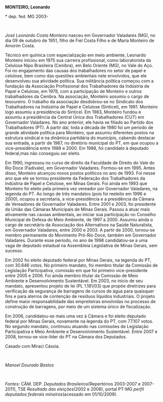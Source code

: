 **MONTEIRO, Leonardo**

\* dep. fed. MG 2003-

 

*José Leonardo Costa Monteiro* nasceu em Governador Valadares (MG), no
dia 09 de outubro de 1951, filho de Fiel Costa Filho e de Maria Monteiro
de Amorim Costa.

Técnico em química com especialização em meio ambiente, Leonardo
Monteiro iniciou em 1975 sua carreira profissional, como laboratorista
da Celulose Nipo Brasileira (Cenibra), em Belo Oriente (MG), no Vale do
Aço. Foi no engajamento das causas dos trabalhadores no setor de papel e
celulose, bem como das questões ambientais nele envolvidos, que ele
desenvolveu sua atividade política. Sua militância política começou com
a fundação da Associação Profissional dos Trabalhadores da Indústria de
Papel e Celulose, em 1978, com a participação de Monteiro e outros
trabalhadores da Cenibra. Na associação, Monteiro assumiu o cargo de
tesoureiro. O trabalho da associação desdobrou-se no Sindicato dos
Trabalhadores na Indústria de Papel e Celulose (Sinticel), em 1981.
Monteiro logo assumiu a presidência do Sinticel. Em 1983, Monteiro
fundou e assumiu a presidência da Central Única dos Trabalhadores (CUT)
em Governador Valadares. No ano anterior, ele havia se filiado ao
Partido dos Trabalhadores (PT). A partir daí, toda a década de 1980 foi
um período de grande atividade política para Monteiro, que assumiu
diferentes postos na estrutura sindical e na dinâmica partidária do
município, cabendo destacar sua entrada, a partir de 1987, no diretório
municipal do PT, em que ocupou a vice-presidência entre 1988 e 2000. Em
1988, foi candidato à deputado federal,mas não conseguiu ser eleito.

Em 1990, ingressou no curso de direito da Faculdade de Direito do Vale
do Rio Doce (Fadivale), em Governador Valadares. Formou-se em 1995.
Antes disso, Monteiro alcançou novos postos políticos no ano de 1993.
Foi nesse ano que ele se tornou presidente da Federação dos
Trabalhadores da Indústria de Papel e Celulose, em Minas Gerais. Foi
ainda em 1993 que Monteiro foi eleito pela primeira vez vereador por
Governador Valadares, na legenda do PT. Ao longo de três mandatos (pois
foi reeleito em 1996 e 2000), ocupou a secretaria, a vice-presidência e
a presidência da Câmara de Vereadores de Governador Valadares. Entre
2001 e 2003, foi presidente da União das Câmaras Municipais de Minas
Gerais. Passou a atuar mais ativamente nas causas ambientais, ao iniciar
sua participação no Conselho Municipal de Defesa do Meio Ambiente, de
1997 a 2000. Assumiu ainda o cargo de secretário da Associação dos
Alternativos na Saúde Naturalista, em Governador Valadares, entre 2000 e
2003. A partir de 2000, tornou-se membro permanente do Movimento Pró-Rio
Doce, também em Governador Valadares. Durante esse período, no ano de
1998 candidatou-se a uma vaga de deputado estadual na Assembleia
Legislativa de Minas Gerais, sem sucesso.

Em 2002 foi eleito deputado federal por Minas Gerais, na legenda do PT,
com 30.646 votos. No primeiro mandato, foi membro titular da Comissão de
Legislação Participativa, comissão em que foi primeiro vice-presidente
entre 2005 e 2006. Foi ainda membro titular da Comissão de Meio Ambiente
e Desenvolvimento Sustentável. Em 2003, no início de seu mandato,
apresentou projeto de lei (PL 1.181/03) que propõe diretrizes para
verificação da segurança de barragens de cursos de água para quaisquer
fins e para aterros de contenção de resíduos líquidos industriais. O
projeto define maior responsabilidade das empreiteiras envolvidas no
processo de construção de barragens, por meio de um sistema único de
fiscalização.

Em 2006, candidatou-se mais uma vez à Câmara e foi eleito deputado
federal por Minas Gerais, novamente na legenda do PT, com 77.107 votos.
No segundo mandato, continuou atuando nas comissões de Legislação
Participativa e Meio Ambiente e Desenvolvimento Sustentável. Entre 2007
e 2008, tornou-se vice-líder do PT na Câmara dos Deputados.

Casado com Miraci Cássia.

 

*Manoel Dourado Bastos*

 

*Fontes*: CÂM. DEP. *Deputados Brasileiros*(Repertórios 2003-2007 e
2007-2011), TSE *Resultado das eleições*(2002 e 2006), portal PT-MG
*perfil deputados federais mineiros*(acessado em 01/10/2009).

